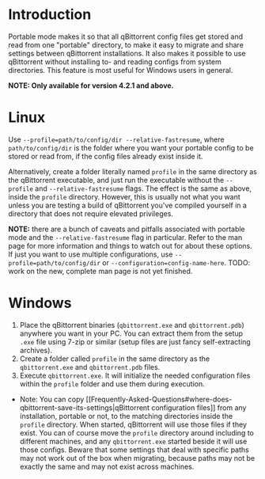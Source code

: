 # Introduction

Portable mode makes it so that all qBittorrent config files get stored and read from one "portable" directory, to make it easy to migrate and share settings between qBittorrent installations. It also makes it possible to use qBittorrent without installing to- and reading configs from system directories. This feature is most useful for Windows users in general.

**NOTE: Only available for version 4.2.1 and above.**

# Linux

Use `--profile=path/to/config/dir --relative-fastresume`, where `path/to/config/dir` is the folder where you want your portable config to be stored or read from, if the config files already exist inside it.

Alternatively, create a folder literally named `profile` in the same directory as the qBittorrent executable, and just run the executable without the `--profile` and `--relative-fastresume` flags. The effect is the same as above, inside the `profile` directory. However, this is usually not what you want unless you are testing a build of qBittorrent you've compiled yourself in a directory that does not require elevated privileges.

**NOTE:** there are a bunch of caveats and pitfalls associated with portable mode and the `--relative-fastresume` flag in particular. Refer to the man page for more information and things to watch out for about these options. If just you want to use multiple configurations, use `--profile=path/to/config/dir` or `--configuration=config-name-here`. TODO: work on the new, complete man page is not yet finished.

# Windows

1. Place the qBittorrent binaries (`qbittorrent.exe` and `qbittorrent.pdb`) anywhere you want in your PC. You can extract them from the setup `.exe` file using 7-zip or similar (setup files are just fancy self-extracting archives).
2. Create a folder called `profile` in the same directory as the `qbittorrent.exe` and `qbittorrent.pdb` files.
3. Execute `qbittorrent.exe`. It will initialize the needed configuration files within the `profile` folder and use them during execution.

- Note: You can copy [[Frequently-Asked-Questions#where-does-qbittorrent-save-its-settings|qBittorrent configuration files]] from any installation, portable or not, to the matching directories inside the `profile` directory. When started, qBittorrent will use those files if they exist. You can of course move the `profile` directory around including to different machines, and any `qbittorrent.exe` started beside it will use those configs. Beware that some settings that deal with specific paths may not work out of the box when migrating, because paths may not be exactly the same and may not exist across machines.
